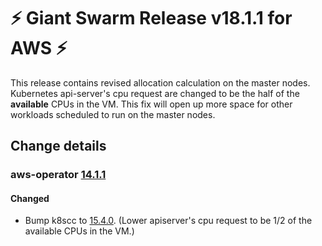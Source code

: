 # :zap: Giant Swarm Release v18.1.1 for AWS :zap:

This release contains revised allocation calculation on the master nodes. Kubernetes api-server's cpu request are changed to be the half of the **available** CPUs in the VM. This fix will open up more space for other workloads scheduled to run on the master nodes.

## Change details


### aws-operator [14.1.1](https://github.com/giantswarm/aws-operator/releases/tag/v14.1.1)

#### Changed
- Bump k8scc to [15.4.0](https://github.com/giantswarm/k8scloudconfig/blob/master/CHANGELOG.md#1540---2023-01-11). (Lower apiserver's cpu request to be 1/2 of the available CPUs in the VM.)



